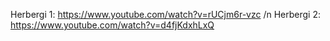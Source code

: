 Herbergi 1: https://www.youtube.com/watch?v=rUCjm6r-vzc /n
Herbergi 2: https://www.youtube.com/watch?v=d4fjKdxhLxQ

